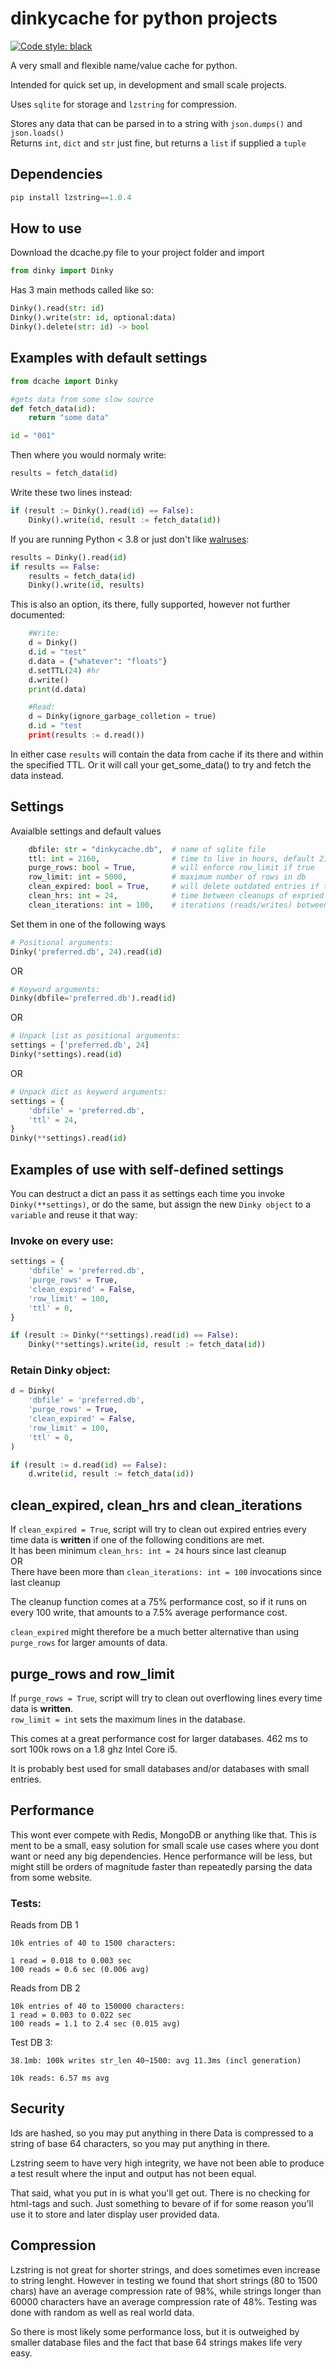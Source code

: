 # dinkycache for python projects
[![Code style: black](https://img.shields.io/badge/code%20style-black-000000.svg)](https://github.com/psf/black)

A very small and flexible name/value cache for python. 

Intended for quick set up, in development and small scale projects.

Uses `sqlite` for storage and `lzstring` for compression.

Stores any data that can be parsed in to a string with `json.dumps()` and `json.loads()`  
Returns `int`, `dict` and `str` just fine, but returns a `list` if supplied a `tuple`

## Dependencies
```python
pip install lzstring==1.0.4
```

## How to use
Download the dcache.py file to your project folder and import
```python
from dinky import Dinky
```

Has 3 main methods called like so:
```python
Dinky().read(str: id)
Dinky().write(str: id, optional:data)
Dinky().delete(str: id) -> bool
```

## Examples with default settings
```python
from dcache import Dinky

#gets data from some slow source
def fetch_data(id):
    return "some data"

id = "001"

```
Then where you would normaly write:
```python
results = fetch_data(id)
```
Write these two lines instead:
```python
if (result := Dinky().read(id) == False):
    Dinky().write(id, result := fetch_data(id))
```
If you are running Python < 3.8 or just don't like [walruses](https://peps.python.org/pep-0572/):
```python
results = Dinky().read(id)
if results == False:
    results = fetch_data(id)
    Dinky().write(id, results)
```
This is also an option, its there, fully supported, however not further documented:
```python
    #Write:
    d = Dinky()
    d.id = "test"
    d.data = {"whatever": "floats"}
    d.setTTL(24) #hr
    d.write()
    print(d.data)

    #Read:
    d = Dinky(ignore_garbage_colletion = true)
    d.id = "test
    print(results := d.read())
```

In either case `results` will contain the data from cache if its there and within the specified TTL. Or it will call your get_some_data() to try and fetch the data instead.

## Settings

Avaialble settings and default values
```python
    dbfile: str = "dinkycache.db",  # name of sqlite file
    ttl: int = 2160,                # time to live in hours, default 2160 = 90 days, 0 = no expiry
    purge_rows: bool = True,        # will enforce row_limit if true
    row_limit: int = 5000,          # maximum number of rows in db
    clean_expired: bool = True,     # will delete outdated entries if true
    clean_hrs: int = 24,            # time between cleanups of expried entries
    clean_iterations: int = 100,    # iterations (reads/writes) between cleanups
```

Set them in one of the following ways
```python
# Positional arguments:
Dinky('preferred.db', 24).read(id)
```
OR
```python
# Keyword arguments:
Dinky(dbfile='preferred.db').read(id)
```
OR
```python
# Unpack list as positional arguments:
settings = ['preferred.db', 24]
Dinky(*settings).read(id)
```
OR
```python
# Unpack dict as keyword arguments:
settings = {
    'dbfile' = 'preferred.db',
    'ttl' = 24,
}
Dinky(**settings).read(id)
```

## Examples of use with self-defined settings

You can destruct a dict an pass it as settings each time you invoke `Dinky(**settings)`,
or do the same, but assign the new `Dinky object` to a `variable` and reuse it that way:

### Invoke on every use:
```python
settings = {
    'dbfile' = 'preferred.db',
    'purge_rows' = True,
    'clean_expired' = False,
    'row_limit' = 100,
    'ttl' = 0,
}

if (result := Dinky(**settings).read(id) == False):
    Dinky(**settings).write(id, result := fetch_data(id))

```

### Retain Dinky object:
```python
d = Dinky(
    'dbfile' = 'preferred.db',
    'purge_rows' = True,
    'clean_expired' = False,
    'row_limit' = 100,
    'ttl' = 0,
)

if (result := d.read(id) == False):
    d.write(id, result := fetch_data(id))
```

## clean_expired, clean_hrs and clean_iterations
If `clean_expired = True`, script will try to clean out expired entries every time data is **written** if one of the following conditions are met.  
It has been minimum `clean_hrs: int = 24` hours since last cleanup  
OR  
There have been more than `clean_iterations: int = 100` invocations since last cleanup  

The cleanup function comes at a 75% performance cost, so if it runs on every 100 write, that amounts to a 7.5% average performance cost.

`clean_expired` might therefore be a much better alternative than using `purge_rows` for larger amounts of data.

## purge_rows and row_limit
If `purge_rows = True`, script will try to clean out overflowing lines every time data is **written**.  
`row_limit = int` sets the maximum lines in the database.

This comes at a great performance cost for larger databases. 462 ms to sort 100k rows on a 1.8 ghz Intel Core i5.

It is probably best used for small databases and/or databases with small entries.

## Performance

This wont ever compete with Redis, MongoDB or anything like that. This is ment to be a small, easy solution for small scale use cases where you dont want or need any big dependencies. Hence performance will be less, but might still be orders of magnitude faster than repeatedly parsing the data from some website.

### Tests:

Reads from DB 1
```
10k entries of 40 to 1500 characters:

1 read = 0.018 to 0.003 sec
100 reads = 0.6 sec (0.006 avg)
```

Reads from DB 2
```
10k entries of 40 to 150000 characters:
1 read = 0.003 to 0.022 sec
100 reads = 1.1 to 2.4 sec (0.015 avg)
```

Test DB 3:
```
38.1mb: 100k writes str_len 40~1500: avg 11.3ms (incl generation)

10k reads: 6.57 ms avg 
```


## Security
Ids are hashed, so you may put anything in there
Data is compressed to a string of base 64 characters, so you may put anything in there.

Lzstring seem to have very high integrity, we have not been able to produce a test result where the input and output has not been equal.

That said, what you put in is what you'll get out. There is no checking for html-tags and such. Just something to bevare of if for some reason you'll use it to store and later display user provided data.

## Compression
Lzstring is not great for shorter strings, and does sometimes even increase to string lenght. However in testing we found that short strings (80 to 1500 chars) have an average compression rate of 98%, while strings longer than 60000 characters have an average compression rate of 48%. Testing was done with random as well as real world data.

So there is most likely some performance loss, but it is outweighed by smaller database files and the fact that base 64 strings makes life very easy.
